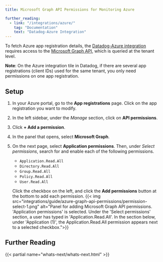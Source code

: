 ```yaml
---
title: Microsoft Graph API Permissions for Monitoring Azure

further_reading:
  - link: "/integrations/azure/"
    tag: "Documentation"
    text: "Datadog-Azure Integration"
---
```


To fetch Azure app registration details, the [Datadog-Azure integration][1] requires access to the [Microsoft Graph API][2], which is queried at the tenant level.

**Note**: On the Azure integration tile in Datadog, if there are several app registrations (client IDs) used for the same tenant, you only need permissions on one app registration.

## Setup

1. In your Azure portal, go to the **App registrations** page. Click on the app registration you want to modify.
2. In the left sidebar, under the _Manage_ section, click on **API permissions**. 
3. Click **+ Add a permission**.
4. In the panel that opens, select **Microsoft Graph**.
5. On the next page, select **Application permissions**. Then, under _Select permissions_, search for and enable each of the following permissions. 
   - `Application.Read.All`
   - `Directory.Read.All`
   - `Group.Read.All`
   - `Policy.Read.All`
   - `User.Read.All`
     
   Click the checkbox on the left, and click the **Add permissions** button at the bottom to add each permission.
   {{< img src="integrations/guide/azure-graph-api-permissions/permission-select-1.png" alt="Panel for adding Microsoft Graph API permissions. 'Application permissions' is selected. Under the 'Select permissions' section, a user has typed in 'Application.Read.All'. In the section below, under 'Application (1)', the Application.Read.All permission appears next to a selected checkbox.">}}

## Further Reading

{{< partial name="whats-next/whats-next.html" >}}

[1]: /integrations/azure
[2]: https://learn.microsoft.com/en-us/graph/permissions-reference
